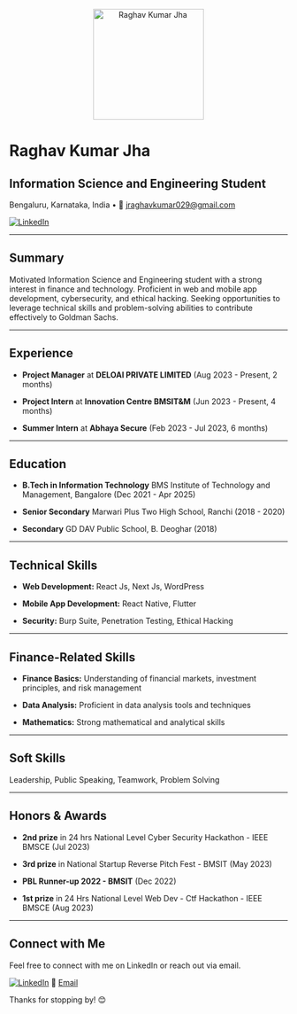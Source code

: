 <!-- Introduction Section -->
<p align="center">
  <img src="https://your-image-url.com/your-animated-gif.gif" alt="Raghav Kumar Jha" width="200" height="200">
</p>

# Raghav Kumar Jha

## Information Science and Engineering Student

Bengaluru, Karnataka, India  • 📧 jraghavkumar029@gmail.com

[![LinkedIn](https://img.shields.io/badge/LinkedIn-Connect-blue)](https://www.linkedin.com/in/raghav-kumar-jha-81281a209)

---

<!-- Summary Section -->
## Summary

Motivated Information Science and Engineering student with a strong interest in finance and technology. Proficient in web and mobile app development, cybersecurity, and ethical hacking. Seeking opportunities to leverage technical skills and problem-solving abilities to contribute effectively to Goldman Sachs.

---

<!-- Experience Section -->
## Experience

- **Project Manager** at **DELOAI PRIVATE LIMITED**
  (Aug 2023 - Present, 2 months)

- **Project Intern** at **Innovation Centre BMSIT&M**
  (Jun 2023 - Present, 4 months)

- **Summer Intern** at **Abhaya Secure**
  (Feb 2023 - Jul 2023, 6 months)

---

<!-- Education Section -->
## Education

- **B.Tech in Information Technology**
  BMS Institute of Technology and Management, Bangalore
  (Dec 2021 - Apr 2025)

- **Senior Secondary**
  Marwari Plus Two High School, Ranchi
  (2018 - 2020)

- **Secondary**
  GD DAV Public School, B. Deoghar
  (2018)

---

<!-- Technical Skills Section -->
## Technical Skills

- **Web Development:** React Js, Next Js, WordPress

- **Mobile App Development:** React Native, Flutter

- **Security:** Burp Suite, Penetration Testing, Ethical Hacking

---

<!-- Finance-Related Skills Section -->
## Finance-Related Skills

- **Finance Basics:** Understanding of financial markets, investment principles, and risk management

- **Data Analysis:** Proficient in data analysis tools and techniques

- **Mathematics:** Strong mathematical and analytical skills

---

<!-- Soft Skills Section -->
## Soft Skills

Leadership, Public Speaking, Teamwork, Problem Solving

---

<!-- Honors & Awards Section -->
## Honors & Awards

- **2nd prize** in 24 hrs National Level Cyber Security Hackathon - IEEE BMSCE (Jul 2023)

- **3rd prize** in National Startup Reverse Pitch Fest - BMSIT (May 2023)

- **PBL Runner-up 2022 - BMSIT** (Dec 2022)

- **1st prize** in 24 Hrs National Level Web Dev - Ctf Hackathon - IEEE BMSCE (Aug 2023)

---

<!-- Footer Section -->
## Connect with Me

Feel free to connect with me on LinkedIn or reach out via email.

[![LinkedIn](https://img.shields.io/badge/LinkedIn-Connect-blue)](https://www.linkedin.com/in/raghav-kumar-jha-81281a209)
📧 [Email](mailto:jraghavkumar029@gmail.com)

Thanks for stopping by! 😊
